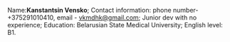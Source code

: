 Name:**Kanstantsin Vensko**;
Contact information: phone number- +375291010410, email - vkmdhk@gmail.com;
Junior dev with no experience;
Education: Belarusian State Medical University;
English level: B1.
